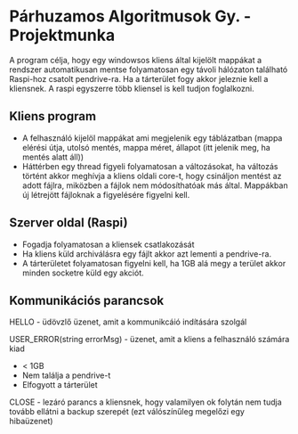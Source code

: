 Párhuzamos Algoritmusok Gy. - Projektmunka
=======
A program célja, hogy egy windowsos kliens által kijelölt mappákat a rendszer automatikusan mentse folyamatosan egy távoli hálózaton található Raspi-hoz csatolt pendrive-ra. 
Ha a tárterület fogy akkor jeleznie kell a kliensnek.
A raspi egyszerre több kliensel is kell tudjon foglalkozni.

Kliens program
--------
- A felhasználó kijelöl mappákat ami megjelenik egy táblázatban (mappa elérési útja, utolsó mentés, mappa méret, állapot (itt jelenik meg, ha mentés alatt áll)) 
- Háttérben egy thread figyeli folyamatosan a változásokat, ha változás történt akkor meghívja a kliens oldali core-t, hogy csináljon mentést az adott fájlra, miközben a fájlok nem módosíthatóak más által. Mappákban új létrejött fájloknak a figyelésére figyelni kell.

Szerver oldal (Raspi)
--------
- Fogadja folyamatosan a kliensek csatlakozását
- Ha kliens küld archiválásra egy fájlt akkor azt lementi a pendrive-ra.
- A tárterületet folyamatosan figyelni kell, ha 1GB alá megy a terület akkor minden socketre küld egy akciót.

Kommunikációs parancsok
--------
HELLO - üdövzlő üzenet, amit a kommunikcáió indítására szolgál

USER_ERROR(string errorMsg) - üzenet, amit a kliens a felhasználó számára kiad
- < 1GB
- Nem találja a pendrive-t
- Elfogyott a tárterület

CLOSE - lezáró parancs a kliensnek, hogy valamilyen ok folytán nem tudja tovább ellátni a backup szerepét (ezt válószínűleg megelőzi egy hibaüzenet)
